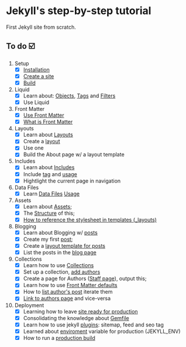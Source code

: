# Jekyll's step-by-step tutorial
First Jekyll site from scratch.
## To do ☑️
1. Setup
    - [x] [Installation](https://jekyllrb.com/docs/step-by-step/01-setup/#installation)
    - [x] [Create a site](https://jekyllrb.com/docs/step-by-step/01-setup/#create-a-site)
    - [x] [Build](https://jekyllrb.com/docs/step-by-step/01-setup/#create-a-site) 
2. Liquid
    - [x] Learn about: [Objects](https://jekyllrb.com/docs/step-by-step/02-liquid/#objects), [Tags](https://jekyllrb.com/docs/liquid/tags/) and [Filters](https://jekyllrb.com/docs/liquid/filters/)
    - [x] Use Liquid
3. Front Matter
   - [x] [Use Front Matter](https://jekyllrb.com/docs/step-by-step/03-front-matter/)
   - [x] [What is Front Matter](https://jekyllrb.com/docs/front-matter/)
4. Layouts
   - [x] Learn about [Layouts](https://jekyllrb.com/docs/layouts)
   - [x] Create a [layout](https://jekyllrb.com/docs/step-by-step/04-layouts/)
   - [x] Use one
   - [x] Build the About page w/ a layout template
5. Includes
   - [x] Learn about [Includes](https://jekyllrb.com/docs/includes/) 
   - [x] Include [tag](https://jekyllrb.com/docs/step-by-step/05-includes/#include-tag) and [usage](https://jekyllrb.com/docs/step-by-step/05-includes/#include-usage)
   - [x] Hightlight the current page in navigation
6. Data Files
   - [x] Learn [Data Files](https://jekyllrb.com/docs/datafiles/) [Usage](https://jekyllrb.com/docs/step-by-step/06-data-files/#data-file-usage)
7. Assets
   - [x] Learn about [Assets](https://jekyllrb.com/docs/assets/);
   - [x] The [Structure](https://jekyllrb.com/docs/step-by-step/07-assets/) of this;
   - [x] [How to reference the stylesheet in templates (_layouts)](https://jekyllrb.com/docs/step-by-step/07-assets/#sass)
8. Blogging
   - [x] Learn about Blogging w/ [posts](https://jekyllrb.com/docs/posts/)
   - [x] Create my first [post](https://jekyllrb.com/docs/step-by-step/08-blogging/#posts);
   - [x] Create a [layout template for posts](https://jekyllrb.com/docs/step-by-step/08-blogging/#layout)
   - [x] List the posts in the [blog page](https://jekyllrb.com/docs/step-by-step/08-blogging/#list-posts)
9.  Collections
    - [x] Learn how to use [Collections](https://jekyllrb.com/docs/step-by-step/09-collections/)
    - [x] Set up a collection, [add authors](https://jekyllrb.com/docs/step-by-step/09-collections/#add-authors) 
    - [x] Create a page for Authors ([Staff page](https://jekyllrb.com/docs/step-by-step/09-collections/#staff-page)), output this;
    - [x] Learn how to use [Front Matter defaults](https://jekyllrb.com/docs/step-by-step/09-collections/#front-matter-defaults)
    - [x] How to [list author's post](https://jekyllrb.com/docs/step-by-step/09-collections/#list-authors-posts) iterate them
    - [x] [Link to authors page](https://jekyllrb.com/docs/step-by-step/09-collections/#link-to-authors-page) and vice-versa
10. Deployment
    - [x] Learning how to leave [site ready for production](https://jekyllrb.com/docs/step-by-step/10-deployment/)
    - [x] Consolidating the knowledge about [Gemfile](https://jekyllrb.com/docs/step-by-step/10-deployment/#gemfile)
    - [x] Learn how to use jekyll [plugins](https://jekyllrb.com/docs/step-by-step/10-deployment/#plugins): sitemap, feed and seo tag
    - [x] Learned about [enviroment](https://jekyllrb.com/docs/step-by-step/10-deployment/#environments) variable for production (JEKYLL_ENV)
    - [x] How to run a [production build](https://jekyllrb.com/docs/step-by-step/10-deployment/#deployment)